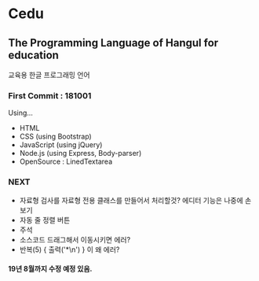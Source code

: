 ﻿# Cedu
## The Programming Language of Hangul for education
교육용 한글 프로그래밍 언어

### First Commit : 181001

Using...
- HTML
- CSS (using Bootstrap)
- JavaScript (using jQuery)
- Node.js (using Express, Body-parser)
- OpenSource : LinedTextarea

### NEXT
- 자료형 검사를 자료형 전용 클래스를 만들어서 처리할것?
에디터 기능은 나중에 손보기
- 자동 줄 정렬 버튼
- 주석
- 소스코드 드래그해서 이동시키면 에러?
- 반복(5) { 출력('*\n') } 이 왜 에러?

#### 19년 8월까지 수정 예정 있음.
